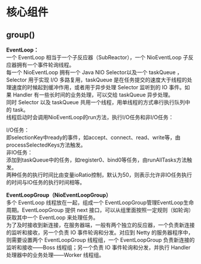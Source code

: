 
# 核心组件
## group()
**EventLoop：**  
一个 EventLoop 相当于一个子反应器（SubReactor），一个 NioEventLoop 子反应器拥有一个事件轮询线程。    
每一个 NioEventLoop 拥有一个 Java NIO Selector以及一个 taskQueue ，Selector 用于实现 I/O 多路复用，taskQueue 是在任务提交的速度大于线程的处理速度的时候起到缓冲作用，或者用于异步处理 Selector 监听到的 IO 事件。如果 Handler 有一些长时间的业务处理，可以交给 taskQueue 异步处理。  
同时 Selector 以及 taskQueue 共用一个线程，用单线程的方式串行执行队列中的 task。   
线程启动时会调用NioEventLoop的run方法，执行I/O任务和非I/O任务：

I/O任务：  
即selectionKey中ready的事件，如accept、connect、read、write等，由processSelectedKeys方法触发。    
非IO任务：    
添加到taskQueue中的任务，如register0、bind0等任务，由runAllTasks方法触发。     
两种任务的执行时间比由变量ioRatio控制，默认为50，则表示允许非IO任务执行的时间与IO任务的执行时间相等。   

**EventLoopGroup（NioEventLoopGroup）**    
多个 EventLoop 线程放在一起，组成一个 EventLoopGroup管理EventLoop生命周期。EventLoopGroup 提供 next 接口，可以从组里面按照一定规则（如轮询）获取其中一个 EventLoop 来处理任务。  
为了及时接收到新连接，在服务器端，一般有两个独立的反应器，一个负责新连接的监听和接收，另一个负责 IO 事件轮询和分发。对应到 Netty 的服务器程序中，则需要设置两个 EventLoopGroup 线程组，一个 EventLoopGroup 负责新连接的监听和接收——Boss 线程组；另一个负责 IO 事件轮询和分发，并执行 Handler 处理器中的业务处理——Worker 线程组。
